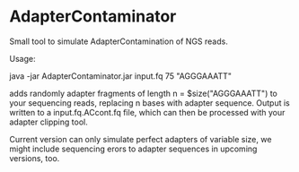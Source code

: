 # AdapterContaminator
Small tool to simulate AdapterContamination of NGS reads.

Usage:


java -jar AdapterContaminator.jar input.fq 75 "AGGGAAATT"

adds randomly adapter fragments of length n = $size("AGGGAAATT") to your sequencing reads, 
replacing n bases with adapter sequence. 
Output is written to a input.fq.ACcont.fq file, which can then be processed with your adapter clipping tool. 

Current version can only simulate perfect adapters of variable size, we might include sequencing erors to adapter sequences in upcoming
versions, too. 

